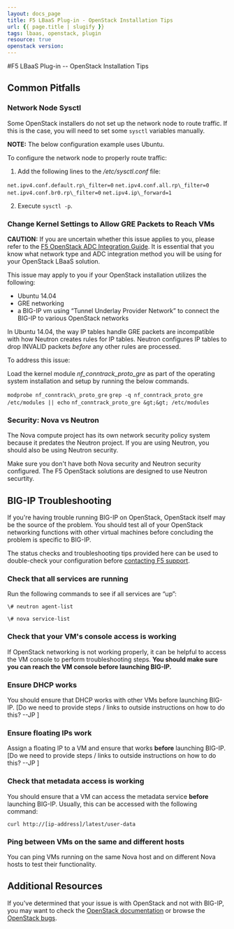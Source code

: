 ```yaml
---
layout: docs_page
title: F5 LBaaS Plug-in - OpenStack Installation Tips
url: {{ page.title | slugify }}
tags: lbaas, openstack, plugin
resource: true
openstack version: 
---
```


#F5 LBaaS Plug-in -- OpenStack Installation Tips

## Common Pitfalls

### Network Node Sysctl

Some OpenStack installers do not set up the network node to route
traffic. If this is the case, you will need to set some `sysctl` variables manually. 

**NOTE:** The below configuration example uses Ubuntu. 

To configure the network node to properly route traffic:
1. Add the following lines to the */etc/sysctl.conf* file:

`net.ipv4.conf.default.rp\_filter=0`
`net.ipv4.conf.all.rp\_filter=0`
`net.ipv4.conf.br0.rp\_filter=0`
`net.ipv4.ip\_forward=1`

2. Execute `sysctl -p`.

### Change Kernel Settings to Allow GRE Packets to Reach VMs

**CAUTION:** If you are uncertain whether this issue applies to you, please refer to the [F5 OpenStack ADC Integration Guide](https://devcentral.f5.com/d/f5-and-openstack-adc-integration-guide). It is essential that you know what network type and ADC integration method you will be using for your OpenStack LBaaS solution.

This issue may apply to you if your OpenStack installation utilizes the following:
 
 - Ubuntu 14.04
 - GRE networking
 - a BIG-IP vm using “Tunnel Underlay Provider Network” to connect the BIG-IP to various OpenStack networks

In Ubuntu 14.04, the way IP tables handle GRE packets are incompatible with how Neutron creates rules for IP tables. Neutron configures IP tables to drop INVALID packets *before* any other rules are processed. 

To address this issue:

Load the kernel module *nf\_conntrack\_proto\_gre* as part of the operating system installation and setup by running the below commands. 

`modprobe nf_conntrack\_proto_gre`
`grep -q nf_conntrack_proto_gre /etc/modules || echo`
`nf_conntrack_proto_gre &gt;&gt; /etc/modules`

### Security: Nova vs Neutron

The Nova compute project has its own network security policy system because it predates the Neutron project. If you are using Neutron, you should also be using Neutron security. 

Make sure you don't have both Nova security and Neutron security configured. The F5 OpenStack solutions are designed to use Neutron securtity. 

## BIG-IP Troubleshooting
If you're having trouble running BIG-IP on OpenStack, OpenStack itself may be the source of the problem. You should test all of your OpenStack networking functions with other virtual machines before concluding the problem is specific to BIG-IP. 

The status checks and troubleshooting tips provided here can be used to double-check your configuration before [contacting F5 support](https://support.f5.com/kb/en-us.html). 

### Check that all services are running

Run the following commands to see if all services are “up”:

`\# neutron agent-list`

`\# nova service-list`

### Check that your VM's console access is working

If OpenStack networking is not working properly, it can be helpful to access the VM console to perform troubleshooting steps. **You should make sure you can reach the VM console before launching BIG-IP.** 

### Ensure DHCP works

You should ensure that DHCP works with other VMs before launching BIG-IP.
\[Do we need to provide steps / links to outside instructions on how to do this? --JP \]

### Ensure floating IPs work

Assign a floating IP to a VM and ensure that works **before** launching BIG-IP.
\[Do we need to provide steps / links to outside instructions on how to do this? --JP \]

### Check that metadata access is working

You should ensure that a VM can access the metadata service **before** launching BIG-IP. Usually, this can be accessed with the following command:

`curl http://[ip-address]/latest/user-data`

### Ping between VMs on the same and different hosts

You can ping VMs running on the same Nova host and on different Nova hosts to test their functionality.

## Additional Resources
If you've determined that your issue is with OpenStack and not with BIG-IP, you may want to check the [OpenStack documentation](http://docs.openstack.org/) or browse the [OpenStack bugs](https://bugs.launchpad.net/openstack).